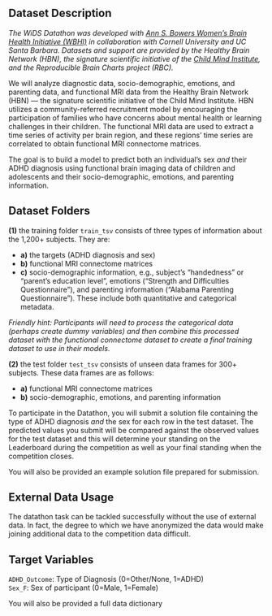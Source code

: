 ## Dataset Description

_The WiDS Datathon was developed with [Ann S. Bowers Women’s Brain Health Initiative (WBHI)](https://wbhi.ucsb.edu/) in collaboration with Cornell University and UC Santa Barbara. Datasets and support are provided by the Healthy Brain Network (HBN), the signature scientific initiative of the [Child Mind Institute](https://childmind.org/), and the Reproducible Brain Charts project (RBC)._

We will analyze diagnostic data, socio-demographic, emotions, and parenting data, and functional MRI data from the Healthy Brain Network (HBN) — the signature scientific initiative of the Child Mind Institute. HBN utilizes a community-referred recruitment model by encouraging the participation of families who have concerns about mental health or learning challenges in their children. The functional MRI data are used to extract a time series of activity per brain region, and these regions’ time series are correlated to obtain functional MRI connectome matrices.

The goal is to build a model to predict both an individual’s sex _and_ their ADHD diagnosis using functional brain imaging data of children and adolescents and their socio-demographic, emotions, and parenting information.

## Dataset Folders

**(1)** the training folder `train_tsv` consists of three types of information about the 1,200+ subjects. They are:

- **a)** the targets (ADHD diagnosis and sex)
- **b)** functional MRI connectome matrices
- **c)** socio-demographic information, e.g., subject’s “handedness” or “parent’s education level”, emotions (“Strength and Difficulties Questionnaire”), and parenting information (“Alabama Parenting Questionnaire”). These include both quantitative and categorical metadata.

_Friendly hint: Participants will need to process the categorical data (perhaps create dummy variables) and then combine this processed dataset with the functional connectome dataset to create a final training dataset to use in their models._

**(2)** the test folder `test_tsv` consists of unseen data frames for 300+ subjects. These data frames are as follows:

- **a)** functional MRI connectome matrices
- **b)** socio-demographic, emotions, and parenting information

To participate in the Datathon, you will submit a solution file containing the type of ADHD diagnosis _and_ the sex for each row in the test dataset. The predicted values you submit will be compared against the observed values for the test dataset and this will determine your standing on the Leaderboard during the competition as well as your final standing when the competition closes.

You will also be provided an example solution file prepared for submission.

## External Data Usage

The datathon task can be tackled successfully without the use of external data. In fact, the degree to which we have anonymized the data would make joining additional data to the competition data difficult.

## Target Variables

`ADHD_Outcome`: Type of Diagnosis (0=Other/None, 1=ADHD)  
`Sex_F`: Sex of participant (0=Male, 1=Female)

You will also be provided a full data dictionary